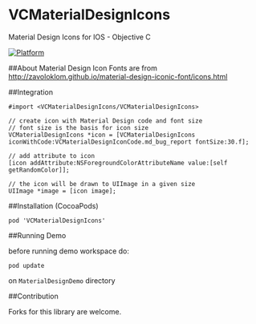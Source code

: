 # VCMaterialDesignIcons
Material Design Icons for IOS - Objective C 

[![Platform](http://img.shields.io/badge/platform-ios-blue.svg?style=flat
)](https://developer.apple.com/iphone/index.action)

##About
Material Design Icon Fonts are from http://zavoloklom.github.io/material-design-iconic-font/icons.html

##Integration

    #import <VCMaterialDesignIcons/VCMaterialDesignIcons>

    // create icon with Material Design code and font size
    // font size is the basis for icon size
    VCMaterialDesignIcons *icon = [VCMaterialDesignIcons iconWithCode:VCMaterialDesignIconCode.md_bug_report fontSize:30.f];
    
    // add attribute to icon
    [icon addAttribute:NSForegroundColorAttributeName value:[self getRandomColor]];
    
    // the icon will be drawn to UIImage in a given size
    UIImage *image = [icon image];
    
##Installation (CocoaPods)

    pod 'VCMaterialDesignIcons'
    
##Running Demo

before running demo workspace do:
    
    pod update

on `MaterialDesignDemo` directory

##Contribution

Forks for this library are welcome.
